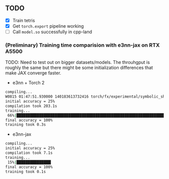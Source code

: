 ## TODO

- [x] Train tetris
- [x] Get `torch.export` pipeline working
- [ ] Call `model.so` successfully in cpp-land

### (Preliminary) Training time comparision with e3nn-jax on RTX A5500

TODO: Need to test out on bigger datasets/models. The throuhgput is roughly the same but there might be some initialization differences that make JAX converge faster.

- e3nn + Torch 2

```bash
compiling...
W0815 01:47:51.930000 140183613732416 torch/fx/experimental/symbolic_shapes.py:4449] [0/0] xindex is not in var_ranges, defaulting to unknown range.
initial accuracy = 25%
compilation took 203.1s
training...
 66%|██████████████████████████████████████████████████████████████████▋                                  | 132/200 [00:00<00:00, 448.17it/s]
final accuracy = 100%
training took 0.3s
```

- e3nn-jax

```bash
compiling...
initial accuracy = 25%
compilation took 7.1s
training...
 15%|███████████████▎                                                                                      | 30/200 [00:00<00:00, 473.85it/s]
final accuracy = 100%
training took 0.1s
```